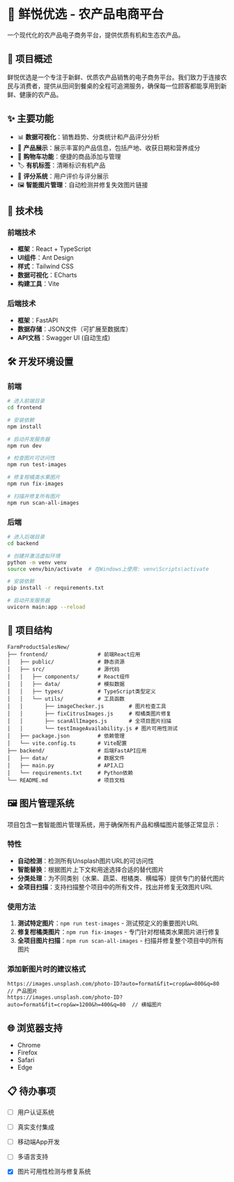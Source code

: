 # 🌟 鲜悦优选 - 农产品电商平台

一个现代化的农产品电子商务平台，提供优质有机和生态农产品。

## 🚀 项目概述

鲜悦优选是一个专注于新鲜、优质农产品销售的电子商务平台。我们致力于连接农民与消费者，提供从田间到餐桌的全程可追溯服务，确保每一位顾客都能享用到新鲜、健康的农产品。

## ✨ 主要功能

- 📊 **数据可视化**：销售趋势、分类统计和产品评分分析
- 🥕 **产品展示**：展示丰富的产品信息，包括产地、收获日期和营养成分
- 🛒 **购物车功能**：便捷的商品添加与管理
- 🏷️ **有机标签**：清晰标识有机产品
- 💫 **评分系统**：用户评价与评分展示
- 🖼️ **智能图片管理**：自动检测并修复失效图片链接

## 🔧 技术栈

### 前端技术
- **框架**：React + TypeScript
- **UI组件**：Ant Design
- **样式**：Tailwind CSS
- **数据可视化**：ECharts
- **构建工具**：Vite

### 后端技术
- **框架**：FastAPI
- **数据存储**：JSON文件（可扩展至数据库）
- **API文档**：Swagger UI (自动生成)

## 🛠️ 开发环境设置

### 前端
```bash
# 进入前端目录
cd frontend

# 安装依赖
npm install

# 启动开发服务器
npm run dev

# 检查图片可访问性
npm run test-images

# 修复柑橘类水果图片
npm run fix-images

# 扫描并修复所有图片
npm run scan-all-images
```

### 后端
```bash
# 进入后端目录
cd backend

# 创建并激活虚拟环境
python -m venv venv
source venv/bin/activate  # 在Windows上使用: venv\Scripts\activate

# 安装依赖
pip install -r requirements.txt

# 启动开发服务器
uvicorn main:app --reload
```

## 📝 项目结构

```
FarmProductSalesNew/
├── frontend/                # 前端React应用
│   ├── public/              # 静态资源
│   ├── src/                 # 源代码
│   │   ├── components/      # React组件
│   │   ├── data/            # 模拟数据
│   │   ├── types/           # TypeScript类型定义
│   │   └── utils/           # 工具函数
│   │       ├── imageChecker.js        # 图片检查工具
│   │       ├── fixCitrusImages.js     # 柑橘类图片修复
│   │       ├── scanAllImages.js       # 全项目图片扫描
│   │       └── testImageAvailability.js # 图片可用性测试
│   ├── package.json         # 依赖管理
│   └── vite.config.ts       # Vite配置
├── backend/                 # 后端FastAPI应用
│   ├── data/                # 数据文件
│   ├── main.py              # API入口
│   └── requirements.txt     # Python依赖
└── README.md                # 项目文档
```

## 🖼️ 图片管理系统

项目包含一套智能图片管理系统，用于确保所有产品和横幅图片能够正常显示：

### 特性
- **自动检测**：检测所有Unsplash图片URL的可访问性
- **智能替换**：根据图片上下文和用途选择合适的替代图片
- **分类处理**：为不同类别（水果、蔬菜、柑橘类、横幅等）提供专门的替代图片
- **全项目扫描**：支持扫描整个项目中的所有文件，找出并修复无效图片URL

### 使用方法
1. **测试特定图片**：`npm run test-images` - 测试预定义的重要图片URL
2. **修复柑橘类图片**：`npm run fix-images` - 专门针对柑橘类水果图片进行修复
3. **全项目图片扫描**：`npm run scan-all-images` - 扫描并修复整个项目中的所有图片

### 添加新图片时的建议格式
```
https://images.unsplash.com/photo-ID?auto=format&fit=crop&w=800&q=80  // 产品图片
https://images.unsplash.com/photo-ID?auto=format&fit=crop&w=1200&h=400&q=80  // 横幅图片
```

## 🌐 浏览器支持

- Chrome
- Firefox
- Safari
- Edge

## 📋 待办事项

- [ ] 用户认证系统
- [ ] 真实支付集成
- [ ] 移动端App开发
- [ ] 多语言支持
- [x] 图片可用性检测与修复系统

